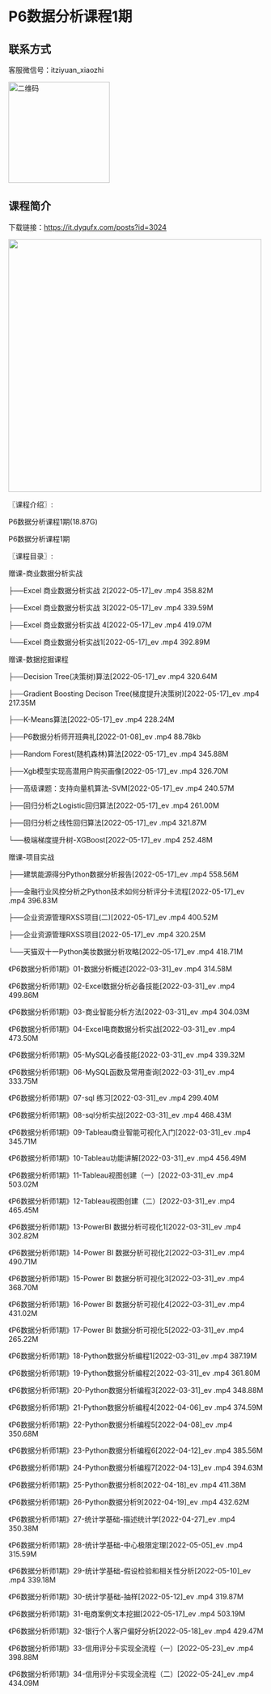 # P6数据分析课程1期

## 联系方式

客服微信号：itziyuan_xiaozhi

<img src="https://ziyuanyun.oss-cn-guangzhou.aliyuncs.com/common/20240614073449/666b82192834a.jpg" width="200" height="200" alt="二维码">

## 课程简介

下载链接：https://it.dyqufx.com/posts?id=3024

<img src="https://ziyuanyun.oss-cn-guangzhou.aliyuncs.com/yun/20240515184920/664493304a3d7.jpg" width="500" alt="">

  〖课程介绍〗:

 P6数据分析课程1期(18.87G)

 P6数据分析课程1期



 〖课程目录〗:

 赠课-商业数据分析实战

 ├──Excel 商业数据分析实战 2[2022-05-17]_ev .mp4 358.82M

 ├──Excel 商业数据分析实战 3[2022-05-17]_ev .mp4 339.59M

 ├──Excel 商业数据分析实战 4[2022-05-17]_ev .mp4 419.07M

 └──Excel 商业数据分析实战1[2022-05-17]_ev .mp4 392.89M

 赠课-数据挖掘课程

 ├──Decision Tree(决策树)算法[2022-05-17]_ev .mp4 320.64M

 ├──Gradient Boosting Decison Tree(梯度提升决策树)[2022-05-17]_ev .mp4 217.35M

 ├──K-Means算法[2022-05-17]_ev .mp4 228.24M

 ├──P6数据分析师开班典礼[2022-01-08]_ev .mp4 88.78kb

 ├──Random Forest(随机森林)算法[2022-05-17]_ev .mp4 345.88M

 ├──Xgb模型实现高潜用户购买画像[2022-05-17]_ev .mp4 326.70M

 ├──高级课题：支持向量机算法-SVM[2022-05-17]_ev .mp4 240.57M

 ├──回归分析之Logistic回归算法[2022-05-17]_ev .mp4 261.00M

 ├──回归分析之线性回归算法[2022-05-17]_ev .mp4 321.87M

 └──极端梯度提升树-XGBoost[2022-05-17]_ev .mp4 252.48M

 赠课-项目实战

 ├──建筑能源得分Python数据分析报告[2022-05-17]_ev .mp4 558.56M

 ├──金融行业风控分析之Python技术如何分析评分卡流程[2022-05-17]_ev .mp4 396.83M

 ├──企业资源管理RXSS项目(二)[2022-05-17]_ev .mp4 400.52M

 ├──企业资源管理RXSS项目[2022-05-17]_ev .mp4 320.25M

 └──天猫双十一Python美妆数据分析攻略[2022-05-17]_ev .mp4 418.71M

 《P6数据分析师1期》01-数据分析概述[2022-03-31]_ev .mp4 314.58M

 《P6数据分析师1期》02-Excel数据分析必备技能[2022-03-31]_ev .mp4 499.86M

 《P6数据分析师1期》03-商业智能分析方法[2022-03-31]_ev .mp4 304.03M

 《P6数据分析师1期》04-Excel电商数据分析实战[2022-03-31]_ev .mp4 473.50M

 《P6数据分析师1期》05-MySQL必备技能[2022-03-31]_ev .mp4 339.32M

 《P6数据分析师1期》06-MySQL函数及常用查询[2022-03-31]_ev .mp4 333.75M

 《P6数据分析师1期》07-sql 练习[2022-03-31]_ev .mp4 299.40M

 《P6数据分析师1期》08-sql分析实战[2022-03-31]_ev .mp4 468.43M

 《P6数据分析师1期》09-Tableau商业智能可视化入门[2022-03-31]_ev .mp4 345.71M

 《P6数据分析师1期》10-Tableau功能讲解[2022-03-31]_ev .mp4 456.49M

 《P6数据分析师1期》11-Tableau视图创建（一）[2022-03-31]_ev .mp4 503.02M

 《P6数据分析师1期》12-Tableau视图创建（二）[2022-03-31]_ev .mp4 465.45M

 《P6数据分析师1期》13-PowerBI 数据分析可视化1[2022-03-31]_ev .mp4 302.82M

 《P6数据分析师1期》14-Power BI 数据分析可视化2[2022-03-31]_ev .mp4 490.71M

 《P6数据分析师1期》15-Power BI 数据分析可视化3[2022-03-31]_ev .mp4 368.70M

 《P6数据分析师1期》16-Power BI 数据分析可视化4[2022-03-31]_ev .mp4 431.02M

 《P6数据分析师1期》17-Power BI 数据分析可视化5[2022-03-31]_ev .mp4 265.22M

 《P6数据分析师1期》18-Python数据分析编程1[2022-03-31]_ev .mp4 387.19M

 《P6数据分析师1期》19-Python数据分析编程2[2022-03-31]_ev .mp4 361.80M

 《P6数据分析师1期》20-Python数据分析编程3[2022-03-31]_ev .mp4 348.88M

 《P6数据分析师1期》21-Python数据分析编程4[2022-04-06]_ev .mp4 374.59M

 《P6数据分析师1期》22-Python数据分析编程5[2022-04-08]_ev .mp4 350.68M

 《P6数据分析师1期》23-Python数据分析编程6[2022-04-12]_ev .mp4 385.56M

 《P6数据分析师1期》24-Python数据分析编程7[2022-04-13]_ev .mp4 394.63M

 《P6数据分析师1期》25-Python数据分析8[2022-04-18]_ev .mp4 411.38M

 《P6数据分析师1期》26-Python数据分析9[2022-04-19]_ev .mp4 432.62M

 《P6数据分析师1期》27-统计学基础-描述统计学[2022-04-27]_ev .mp4 350.38M

 《P6数据分析师1期》28-统计学基础-中心极限定理[2022-05-05]_ev .mp4 315.59M

 《P6数据分析师1期》29-统计学基础-假设检验和相关性分析[2022-05-10]_ev .mp4 339.18M

 《P6数据分析师1期》30-统计学基础-抽样[2022-05-12]_ev .mp4 319.87M

 《P6数据分析师1期》31-电商案例文本挖掘[2022-05-17]_ev .mp4 503.19M

 《P6数据分析师1期》32-银行个人客户偏好分析[2022-05-18]_ev .mp4 429.47M

 《P6数据分析师1期》33-信用评分卡实现全流程（一）[2022-05-23]_ev .mp4 398.88M

 《P6数据分析师1期》34-信用评分卡实现全流程（二）[2022-05-24]_ev .mp4 434.09M

  